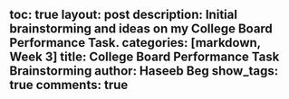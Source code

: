 toc: true
layout: post
description: Initial brainstorming and ideas on my College Board Performance Task.
categories: [markdown, Week 3]
title: College Board Performance Task Brainstorming
author: Haseeb Beg
show_tags: true
comments: true
---

